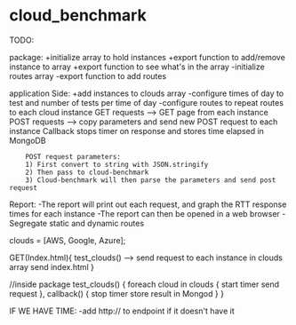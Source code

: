 # cloud_benchmark

TODO:

package:
                +initialize array to hold instances
                +export function to add/remove instance to array
                +export function to see what's in the array
    -initialize routes array
    -export function to add routes


application Side:
                +add instances to clouds array
    -configure times of day to test and number of tests per time of day
    -configure routes to repeat routes to each cloud instance
        GET requests --> GET page from each instance
        POST requests --> copy parameters and send new POST request to each instance
        Callback stops timer on response and stores time elapsed in MongoDB

        POST request parameters:
        1) First convert to string with JSON.stringify
        2) Then pass to cloud-benchmark
        3) Cloud-benchmark will then parse the parameters and send post request

Report:
    -The report will print out each request, and graph the RTT response times for each instance
    -The report can then be opened in a web browser
    -Segregate static and dynamic routes


clouds = [AWS, Google, Azure];


GET(Index.html){
    test_clouds() --> send request to each instance in clouds array
    send index.html
}

//inside package
test_clouds() {
    foreach cloud in clouds {
        start timer
        send request
    }, callback() {
        stop timer
        store result in Mongod
    }
}


IF WE HAVE TIME:
-add http:// to endpoint if it doesn't have it
